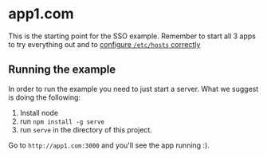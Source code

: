 # app1.com

This is the starting point for the SSO example. Remember to start all 3 apps to try everything out and to [configure `/etc/hosts` correctly]()

## Running the example

In order to run the example you need to just start a server. What we suggest is doing the following:

1. Install node
2. run `npm install -g serve`
3. run `serve` in the directory of this project.

Go to `http://app1.com:3000` and you'll see the app running :).
